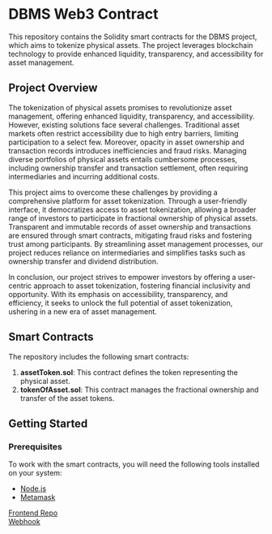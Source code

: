 # DBMS Web3 Contract

This repository contains the Solidity smart contracts for the DBMS project, which aims to tokenize physical assets. The project leverages blockchain technology to provide enhanced liquidity, transparency, and accessibility for asset management.

## Project Overview

The tokenization of physical assets promises to revolutionize asset management, offering enhanced liquidity, transparency, and accessibility. However, existing solutions face several challenges. Traditional asset markets often restrict accessibility due to high entry barriers, limiting participation to a select few. Moreover, opacity in asset ownership and transaction records introduces inefficiencies and fraud risks. Managing diverse portfolios of physical assets entails cumbersome processes, including ownership transfer and transaction settlement, often requiring intermediaries and incurring additional costs.

This project aims to overcome these challenges by providing a comprehensive platform for asset tokenization. Through a user-friendly interface, it democratizes access to asset tokenization, allowing a broader range of investors to participate in fractional ownership of physical assets. Transparent and immutable records of asset ownership and transactions are ensured through smart contracts, mitigating fraud risks and fostering trust among participants. By streamlining asset management processes, our project reduces reliance on intermediaries and simplifies tasks such as ownership transfer and dividend distribution.

In conclusion, our project strives to empower investors by offering a user-centric approach to asset tokenization, fostering financial inclusivity and opportunity. With its emphasis on accessibility, transparency, and efficiency, it seeks to unlock the full potential of asset tokenization, ushering in a new era of asset management.

## Smart Contracts

The repository includes the following smart contracts:

1. **assetToken.sol**: This contract defines the token representing the physical asset.
2. **tokenOfAsset.sol**: This contract manages the fractional ownership and transfer of the asset tokens.

## Getting Started

### Prerequisites

To work with the smart contracts, you will need the following tools installed on your system:

- [Node.js](https://nodejs.org/)
- [Metamask](https://metamask.io/)

[Frontend Repo](https://github.com/vigneshsnaik/dbms-miniproject-frontend)<br>
[Webhook](https://github.com/vigneshsnaik/dbms-moralis-integration)
